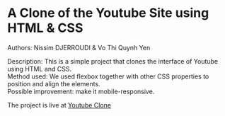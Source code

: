
# A Clone of the Youtube Site using HTML & CSS

Authors: Nissim DJERROUDI & Vo Thi Quynh Yen

Description: This is a simple project that clones the interface of Youtube using HTML and CSS.<br>
Method used: We used flexbox together with other CSS properties to position and align the elements.<br>
Possible improvement: make it mobile-responsive.<br>


The project is live at [Youtube Clone](https://ndjerrou.github.io)
